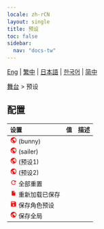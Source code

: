 ```yaml
---
locale: zh-rCN
layout: single
title: 预设
toc: false
sidebar:
  nav: "docs-tw"
---
```

[Eng](/dancexr/menu/2025.5/stage/actor_presets) | [繁中](/tw/dancexr/menu/2025.5/stage/actor_presets) | [日本語](/jp/dancexr/menu/2025.5/stage/actor_presets) | [한국어](/kr/dancexr/menu/2025.5/stage/actor_presets) | [简中](/zh/dancexr/menu/2025.5/stage/actor_presets)

[舞台](../menu#舞台) > 预设

## 配置

| 设置 | 值 | 描述 |
| :--- | --- | :--- |
| <img src="/images/icon/ic_globe.png" alt="globe icon"/> (bunny) || 
| <img src="/images/icon/ic_globe.png" alt="globe icon"/> (sailer) || 
| <img src="/images/icon/ic_globe.png" alt="globe icon"/> (预设1) || 
| <img src="/images/icon/ic_globe.png" alt="globe icon"/> (预设2) || 
| <img src="/images/icon/ic_refresh.png" alt="refresh icon"/> 全部重置 || 
| <img src="/images/icon/ic_file.png" alt="file icon"/> 重新加载已保存 || 
| <img src="/images/icon/ic_save.png" alt="save icon"/> 保存角色预设 || 
| <img src="/images/icon/ic_globe.png" alt="globe icon"/> 保存全局 || 
